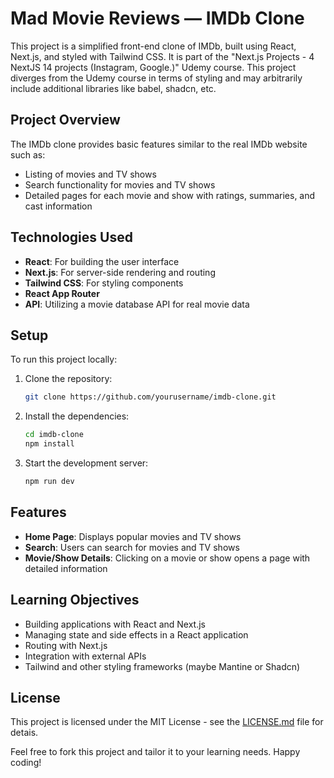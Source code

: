# Mad Movie Reviews — IMDb Clone

This project is a simplified front-end clone of IMDb, built using React, Next.js, and styled with Tailwind CSS. It is part of the "Next.js Projects - 4 NextJS 14 projects (Instagram, Google.)" Udemy course. This project diverges from the Udemy course in terms of styling and may arbitrarily include additional libraries like babel, shadcn, etc.

## Project Overview

The IMDb clone provides basic features similar to the real IMDb website such as:
- Listing of movies and TV shows
- Search functionality for movies and TV shows
- Detailed pages for each movie and show with ratings, summaries, and cast information

## Technologies Used

- **React**: For building the user interface
- **Next.js**: For server-side rendering and routing
- **Tailwind CSS**: For styling components
- **React App Router** 
- **API**: Utilizing a movie database API for real movie data

## Setup

To run this project locally:

1. Clone the repository:
   ```bash
   git clone https://github.com/yourusername/imdb-clone.git
   ```
2. Install the dependencies:
   ```bash
   cd imdb-clone
   npm install
   ```
3. Start the development server:
   ```bash
   npm run dev
   ```

## Features

- **Home Page**: Displays popular movies and TV shows
- **Search**: Users can search for movies and TV shows
- **Movie/Show Details**: Clicking on a movie or show opens a page with detailed information

## Learning Objectives

- Building applications with React and Next.js
- Managing state and side effects in a React application
- Routing with Next.js
- Integration with external APIs
- Tailwind and other styling frameworks (maybe Mantine or Shadcn)

## License

This project is licensed under the MIT License - see the [LICENSE.md](LICENSE.md) file for detais.

Feel free to fork this project and tailor it to your learning needs. Happy coding!